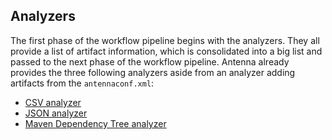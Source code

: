 ## Analyzers
The first phase of the workflow pipeline begins with the analyzers.
They all provide a list of artifact information, which is consolidated into a big list and passed to the next phase of the workflow pipeline.
Antenna already provides the three following analyzers aside from an analyzer adding artifacts from the `antennaconf.xml`:

- [CSV analyzer](./csv-analyzer-step.html)
- [JSON analyzer](./json-analyzer-step.html)
- [Maven Dependency Tree analyzer](./mvn-dep-tree-analyzer-step.html)